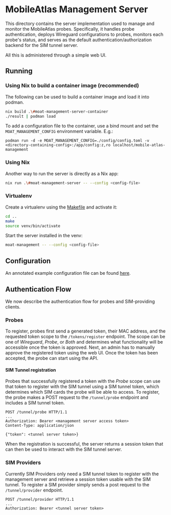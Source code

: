 # MobileAtlas Management Server

This directory contains the server implementation used to manage and monitor the
MobileAtlas probes. Specifically, it handles probe authentication, deploys Wireguard
configurations to probes, monitors each probe's status, and serves as the default
authentication/authorization backend for the SIM tunnel server.

All this is administered through a simple web UI.

## Running

### Using Nix to build a container image (recommended)

The following can be used to build a container image and load it into podman.

```bash
nix build .\#moat-management-server-container
./result | podman load
```

To add a configuration file to the container, use a bind mount and set the
`MOAT_MANAGEMENT_CONFIG` environment variable. E.g.:

```
podman run -d -e MOAT_MANAGEMENT_CONFIG=./config/config.toml -v <directory-containing-config>:/app/config:z,ro localhost/mobile-atlas-management
```

### Using Nix

Another way to run the server is directly as a Nix app:

```bash
nix run .\#moat-management-server -- --config <config-file>
```


### Virtualenv

Create a virtualenv using the [Makefile](../Makefile) and activate it:

```bash
cd ..
make
source venv/bin/activate
```

Start the server installed in the venv:

```bash
moat-management -- --config <config-file>
```

## Configuration

An annotated example configuration file can be found [here](./example-config.toml).

## Authentication Flow

We now describe the authentication flow for probes and SIM-providing clients.

### Probes

To register, probes first send a generated token, their MAC address, and the requested
token scope to the `/tokens/register` endpoint. The scope can be one of *Wireguard*,
*Probe*, or *Both* and determines what functionality will be accessible once the token
is approved. Next, an admin has to manually approve the registered token using the web
UI. Once the token has been accepted, the probe can start using the API.

#### SIM Tunnel registration

Probes that successfully registered a token with the *Probe* scope can use that token to
register with the SIM tunnel using a SIM tunnel token, which determines which SIM cards
the probe will be able to access. To register, the probe makes a POST request to the
`/tunnel/probe` endpoint and includes a SIM tunnel token.

```
POST /tunnel/probe HTTP/1.1
...
Authorization: Bearer <management server access token>
Content-Type: application/json

{"token": <tunnel server token>}
```

When the registration is successful, the server returns a session token that can then be
used to interact with the SIM tunnel server.


### SIM Providers

Currently SIM Providers only need a SIM tunnel token to register with the management
server and retrieve a session token usable with the SIM tunnel. To register a SIM
provider simply sends a post request to the `/tunnel/provider` endpoint.

```
POST /tunnel/provider HTTP/1.1
...
Authorization: Bearer <tunnel server token>


```
